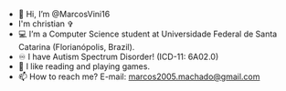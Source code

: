- 👋 Hi, I’m @MarcosVini16
- I'm christian ✞
- 💻 I’m a Computer Science student at Universidade Federal de Santa Catarina (Florianópolis, Brazil).
- ♾️ I have Autism Spectrum Disorder! (ICD-11: 6A02.0)
- 📖 I like reading and playing games.
- 📫 How to reach me? E-mail: marcos2005.machado@gmail.com

<!---
MarcosVini16/MarcosVini16 is a ✨ special ✨ repository because its `README.md` (this file) appears on your GitHub profile.
You can click the Preview link to take a look at your changes.
--->
